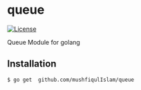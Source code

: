 # queue

[![License](https://img.shields.io/badge/License-MIT-blue.svg)](LICENSE)

Queue Module for golang

## Installation

```
$ go get  github.com/mushfiqulIslam/queue
```